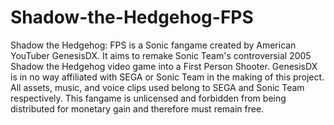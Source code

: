 # Shadow-the-Hedgehog-FPS
Shadow the Hedgehog: FPS is a Sonic fangame created by American YouTuber GenesisDX. It aims to remake Sonic Team's controversial 2005 Shadow the Hedgehog video game into a First Person Shooter. GenesisDX is in no way affiliated with SEGA or Sonic Team in the making of this project. All assets, music, and voice clips used belong to SEGA and Sonic Team respectively. This fangame is unlicensed and forbidden from being distributed for monetary gain and therefore must remain free.
